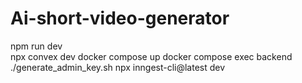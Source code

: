 # Ai-short-video-generator
npm run dev </br>
npx convex dev
docker compose up
docker compose exec backend ./generate_admin_key.sh
npx inngest-cli@latest dev
